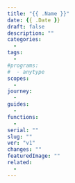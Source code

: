 ```yaml
---
title: "{{ .Name }}"
date: {{ .Date }}
draft: false
description: ""
categories:
  -
tags:
  -
#programs:
#  - anytype
scopes:
  -
journey:
  -
guides:
  -
functions:
  -
serial: ""
slug: ""
ver: "v1"
changes: ""
featuredImage: ""
related:
  -
---
```





<!-- scraps
~ ~ ~ ~ ~ ~ ~ ~ ~ ~ ~ ~ ~ ~ ~ ~ ~ ~ ~ ~ ~ ~ ~ ~ ~ ~ ~ ~
~ • ~ • ~ • ~ • ~ • ~ • ~ • ~ • ~ • ~ • ~ • ~ • ~ • ~ •
~ ~ ~ ~ ~ ~ ~ ~ ~ ~ ~ ~ ~ ~ ~ ~ ~ ~ ~ ~ ~ ~ ~ ~ ~ ~ ~ ~


-->
